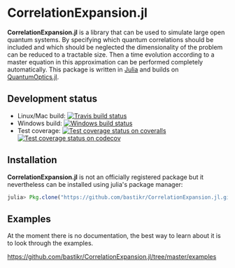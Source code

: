 # CorrelationExpansion.jl

**CorrelationExpansion.jl** is a library that can be used to simulate large open quantum systems. By specifying which quantum correlations should be included and which should be neglected the dimensionality of the problem can be reduced to a tractable size. Then a time evolution according to a master equation in this approximation can be performed completely automatically.
This package is written in [Julia] and builds on [QuantumOptics.jl](https://bastikr.github.io/QuantumOptics.jl).

## Development status

  * Linux/Mac build: [![Travis build status][travis-img]][travis-url]
  * Windows build: [![Windows build status][appveyor-img]][appveyor-url]
  * Test coverage:
        [![Test coverage status on coveralls][coveralls-img]][coveralls-url]
        [![Test coverage status on codecov][codecov-img]][codecov-url]


## Installation


**CorrelationExpansion.jl** is not an officially registered package but it nevertheless can be installed using julia's package manager:

```julia
julia> Pkg.clone("https://github.com/bastikr/CorrelationExpansion.jl.git")
```

## Examples

At the moment there is no documentation, the best way to learn about it is to look through the examples.

https://github.com/bastikr/CorrelationExpansion.jl/tree/master/examples


[Julia]: http://julialang.org
[qojulia]: https://github.com/qojulia

[travis-url]: https://travis-ci.org/bastikr/CorrelationExpansion.jl
[travis-img]: https://api.travis-ci.org/bastikr/CorrelationExpansion.jl.png?branch=master

[appveyor-url]: https://ci.appveyor.com/project/bastikr/correlationexpansion-jl/branch/master
[appveyor-img]: https://ci.appveyor.com/api/projects/status/heib5o43485r90uq/branch/master?svg=true

[coveralls-url]: https://coveralls.io/github/bastikr/CorrelationExpansion.jl?branch=master
[coveralls-img]: https://coveralls.io/repos/github/bastikr/CorrelationExpansion.jl/badge.svg?branch=master

[codecov-url]: https://codecov.io/gh/bastikr/CorrelationExpansion.jl
[codecov-img]: https://codecov.io/gh/bastikr/CorrelationExpansion.jl/branch/master/graph/badge.svg
